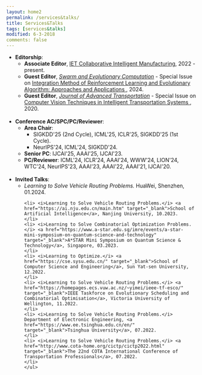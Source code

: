 ```yaml
---
layout: home2
permalink: /services&talks/
title: Services&Talks
tags: [services&talks]
modified: 6-3-2018
comments: false
---
```


<ul style="margin-left:0px;">


<li>	    
<b>Editorship</b>:
	<ul>
	<li> <b>Associate Editor</b>, <a href="https://digital-library.theiet.org/content/journals/iet-cim" target="_blank"> IET Collaborative Intelligent Manufacturing</a>, 2022 - present.
	</li>
	<li> <b>Guest Editor</b>, <i><a href="https://www.sciencedirect.com/journal/swarm-and-evolutionary-computation" target="_blank">Swarm and Evolutionary Computation</a></i> - Special Issue on <a href="https://www.sciencedirect.com/journal/swarm-and-evolutionary-computation/about/call-for-papers" target="_blank"> Integration Method of Reinforcement Learning and Evolutionary Algorithm: Approaches and Applications </a>, 2024.
	</li>
	<li> <b>Guest Editor</b>, <i><a href="https://www.hindawi.com/journals/jat/" target="_blank">Journal of Advanced Transportation</a></i> - Special Issue on <a href="https://www.hindawi.com/journals/jat/si/482196/" target="_blank"> Computer Vision Techniques in Intelligent Transportation Systems </a>, 2020.
	</li>
	</ul>
</li>
<br>

	
<li>	    
<b>Conference AC/SPC/PC/Reviewer</b>:
	<ul>
	<li> <b>Area Chair</b>: 
		<ul>
		<li>  SIGKDD'25 (2nd Cycle), ICML'25, ICLR'25, SIGKDD'25 (1st Cycle).
	        </li>
		<li>  NeurIPS'24, ICML'24, SIGKDD'24.
	        </li>
		</ul>
	</li>
	<li> <b>Senior PC</b>: IJCAI'25, AAAI'25, IJCAI'23.
	</li>
	<li> <b>PC/Reviewer</b>: ICML'24, ICLR'24, AAAI'24, WWW'24, LION'24, WTC'24, NeurIPS'23, AAAI'23, AAAI'22, AAAI'21, IJCAI'20.
	</li>
	</ul>
</li>
<br>	

<li>	    
<b>Invited Talks</b>:
	<ul>
	<li> <i>Learning to Solve Vehicle Routing Problems.</i> HuaWei, Shenzhen, 01.2024.
	</li>
		
	<li> <i>Learning to Solve Vehicle Routing Problems.</i> <a href="https://ai.nju.edu.cn/main.htm" target="_blank">School of Artificial Intelligence</a>, Nanjing University, 10.2023.
	</li>
	<li> <i>Learning to Solve Combinatorial Optimization Problems.</i> <a href="https://www.a-star.edu.sg/imre/events/a-star-mini-symposium-on-quantum-science-and-technology" target="_blank">A*STAR Mini Symposium on Quantum Science & Technology</a>, Singapore, 03.2023.
	</li>
	<li> <i>Learning to Optimize.</i> <a href="https://cse.sysu.edu.cn/" target="_blank">School of Computer Science and Engineering</a>, Sun Yat-sen University, 12.2022.
	</li>
	<li> <i>Learning to Solve Vehicle Routing Problems.</i> <a href="https://homepages.ecs.vuw.ac.nz/~yimei/ieee-tf-esco/" target="_blank">IEEE Taskforce on Evolutionary Scheduling and Combinatorial Optimisation</a>, Victoria University of Wellington, 11.2022.
	</li>
	<li> <i>Learning to Solve Vehicle Routing Problems.</i> Department of Electronic Engineering, <a href="https://www.ee.tsinghua.edu.cn/en/" target="_blank">Tsinghua University</a>, 07.2022.
	</li>
	<li> <i>Learning to Solve Vehicle Routing Problems.</i> <a href="http://www.cota-home.org/cictp/cictp2022.html" target="_blank">The 22nd COTA International Conference of Transportation Professionals</a>, 07.2022.
	</li>
	</ul>
</li>
<br>	
	

</ul>

